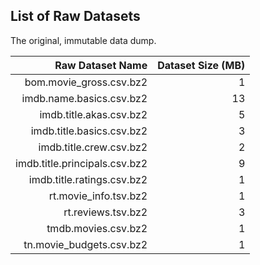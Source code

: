 ## List of Raw Datasets

The original, immutable data dump.


| Raw Dataset Name | Dataset Size (MB) |
| ---:| ---: |
| bom.movie_gross.csv.bz2 | 1 |
| imdb.name.basics.csv.bz2 | 13 |
| imdb.title.akas.csv.bz2 | 5 |
| imdb.title.basics.csv.bz2 | 3 |
| imdb.title.crew.csv.bz2 | 2 |
| imdb.title.principals.csv.bz2 | 9 |
| imdb.title.ratings.csv.bz2 | 1 |
| rt.movie_info.tsv.bz2 | 1 |
| rt.reviews.tsv.bz2 | 3 |
| tmdb.movies.csv.bz2 | 1 |
| tn.movie_budgets.csv.bz2 | 1 |


